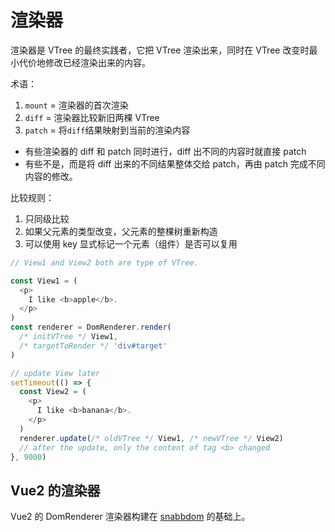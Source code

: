 # 渲染器

渲染器是 VTree 的最终实践者，它把 VTree 渲染出来，同时在 VTree 改变时最小代价地修改已经渲染出来的内容。

术语：

1. `mount` = 渲染器的首次渲染
2. `diff` = 渲染器比较新旧两棵 VTree
3. `patch` = 将`diff`结果映射到当前的渲染内容

- 有些渲染器的 diff 和 patch 同时进行，diff 出不同的内容时就直接 patch
- 有些不是，而是将 diff 出来的不同结果整体交给 patch，再由 patch 完成不同内容的修改。

比较规则：

1. 只同级比较
2. 如果父元素的类型改变，父元素的整棵树重新构造
3. 可以使用 key 显式标记一个元素（组件）是否可以复用

```js
// View1 and View2 both are type of VTree.

const View1 = (
  <p>
    I like <b>apple</b>.
  </p>
)
const renderer = DomRenderer.render(
  /* initVTree */ View1,
  /* targetToRender */ 'div#target'
)

// update View later
setTimeout(() => {
  const View2 = (
    <p>
      I like <b>banana</b>.
    </p>
  )
  renderer.update(/* oldVTree */ View1, /* newVTree */ View2)
  // after the update, only the content of tag <b> changed
}, 9000)
```

## Vue2 的渲染器

Vue2 的 DomRenderer 渲染器构建在 [snabbdom](https://github.com/snabbdom/snabbdom) 的基础上。
